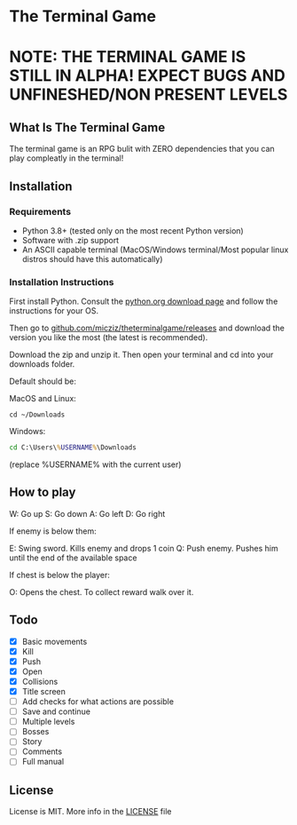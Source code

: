 # The Terminal Game

# NOTE: THE TERMINAL GAME IS STILL IN ALPHA! EXPECT BUGS AND UNFINESHED/NON PRESENT LEVELS

## What Is The Terminal Game

The terminal game is an RPG bulit with ZERO dependencies that you can play compleatly in the terminal!

## Installation

### Requirements

- Python 3.8+ (tested only on the most recent Python version)
- Software with .zip support
- An ASCII capable terminal (MacOS/Windows terminal/Most popular linux distros should have this automatically)

### Installation Instructions

First install Python. Consult the [python.org download page](https://python.org/downloads) and follow the instructions for your OS.

Then go to [github.com/micziz/theterminalgame/releases](github.com/micziz/theterminalgame/releases) and download the version you like the most (the latest is recommended).

Download the zip and unzip it. Then open your terminal and cd into your downloads folder.

Default should be:

MacOS and Linux:

```shell
cd ~/Downloads
```

Windows:

```cmd
cd C:\Users\%USERNAME%\Downloads
```

(replace %USERNAME% with the current user)

## How to play

W: Go up
S: Go down
A: Go left
D: Go right

If enemy is below them:

E: Swing sword. Kills enemy and drops 1 coin
Q: Push enemy. Pushes him until the end of the available space

If chest is below the player:

O: Opens the chest. To collect reward walk over it.

## Todo

- [x] Basic movements
- [x] Kill
- [x] Push
- [x] Open
- [x] Collisions
- [x] Title screen
- [ ] Add checks for what actions are possible
- [ ] Save and continue
- [ ] Multiple levels
- [ ] Bosses
- [ ] Story
- [ ] Comments
- [ ] Full manual

## License

License is MIT. More info in the [LICENSE](./LICENSE) file
